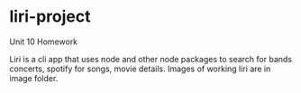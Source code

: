 # liri-project
Unit 10 Homework

Liri is a cli app that uses node and other node packages to search for bands concerts, spotify for songs, movie details.
Images of working liri are in image folder.
